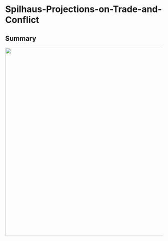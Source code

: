 # Spilhaus-Projections-on-Trade-and-Conflict


## Summary

 <p align="center">
  <img src="maps/spilhaus_map_1" width="600"/>
</p>

